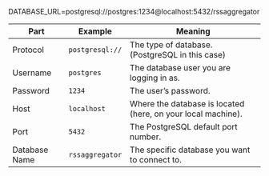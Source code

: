 DATABASE_URL=postgresql://postgres:1234@localhost:5432/rssaggregator

| Part          | Example         | Meaning                                                      |
| ------------- | --------------- | ------------------------------------------------------------ |
| Protocol      | `postgresql://` | The type of database. (PostgreSQL in this case)              |
| Username      | `postgres`      | The database user you are logging in as.                     |
| Password      | `1234`          | The user’s password.                                         |
| Host          | `localhost`     | Where the database is located (here, on your local machine). |
| Port          | `5432`          | The PostgreSQL default port number.                          |
| Database Name | `rssaggregator` | The specific database you want to connect to.                |


